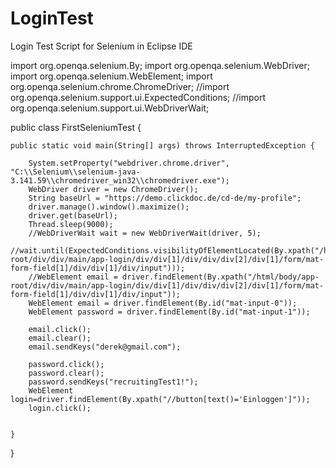 # LoginTest
Login Test Script for Selenium in Eclipse IDE

import org.openqa.selenium.By;
import org.openqa.selenium.WebDriver;
import org.openqa.selenium.WebElement;
import org.openqa.selenium.chrome.ChromeDriver;
//import org.openqa.selenium.support.ui.ExpectedConditions;
//import org.openqa.selenium.support.ui.WebDriverWait;

public class FirstSeleniumTest {

	public static void main(String[] args) throws InterruptedException {

		System.setProperty("webdriver.chrome.driver", "C:\\Selenium\\selenium-java-3.141.59\\chromedriver_win32\\chromedriver.exe");
		WebDriver driver = new ChromeDriver();
		String baseUrl = "https://demo.clickdoc.de/cd-de/my-profile";
		driver.manage().window().maximize();
		driver.get(baseUrl);
		Thread.sleep(9000);
		//WebDriverWait wait = new WebDriverWait(driver, 5);
		//wait.until(ExpectedConditions.visibilityOfElementLocated(By.xpath("/html/body/app-root/div/div/main/app-login/div/div[1]/div/div/div[2]/div[1]/form/mat-form-field[1]/div/div[1]/div/input")));
		//WebElement email = driver.findElement(By.xpath("/html/body/app-root/div/div/main/app-login/div/div[1]/div/div/div[2]/div[1]/form/mat-form-field[1]/div/div[1]/div/input"));
		WebElement email = driver.findElement(By.id("mat-input-0"));
		WebElement password = driver.findElement(By.id("mat-input-1"));
		
		email.click();
		email.clear();
		email.sendKeys("derek@gmail.com");
		
		password.click();
		password.clear();
		password.sendKeys("recruitingTest1!");
		WebElement login=driver.findElement(By.xpath("//button[text()='Einloggen']"));
		login.click();


	}

}


